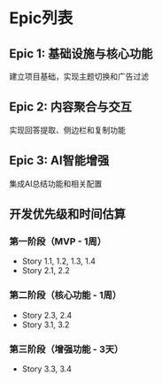 # Epic列表

## Epic 1: 基础设施与核心功能
建立项目基础，实现主题切换和广告过滤

## Epic 2: 内容聚合与交互
实现回答提取、侧边栏和复制功能

## Epic 3: AI智能增强
集成AI总结功能和相关配置

## 开发优先级和时间估算

### 第一阶段（MVP - 1周）
- Story 1.1, 1.2, 1.3, 1.4
- Story 2.1, 2.2

### 第二阶段（核心功能 - 1周）
- Story 2.3, 2.4
- Story 3.1, 3.2

### 第三阶段（增强功能 - 3天）
- Story 3.3, 3.4